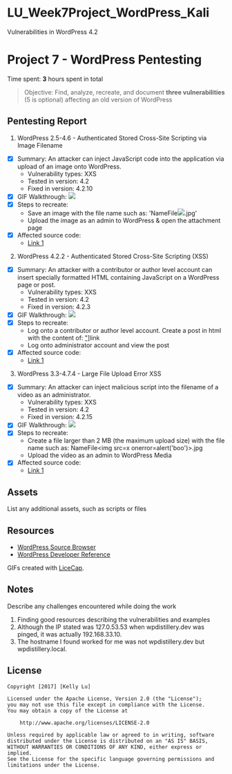 # LU_Week7Project_WordPress_Kali
Vulnerabilities in WordPress 4.2

# Project 7 - WordPress Pentesting

Time spent: **3** hours spent in total

> Objective: Find, analyze, recreate, and document **three vulnerabilities** (5 is optional) affecting an old version of WordPress

## Pentesting Report

1. WordPress 2.5-4.6 - Authenticated Stored Cross-Site Scripting via Image Filename
  - [X] Summary: An attacker can inject JavaScript code into the application via upload of an image onto WordPress.
    - Vulnerability types: XXS
    - Tested in version: 4.2
    - Fixed in version: 4.2.10
  - [X] GIF Walkthrough: <img src='https://imgur.com/yDcjSOu.gif' />
  - [X] Steps to recreate:
    - Save an image with the file name such as: 
      'NameFile<img src=a onerror=alert(document.cookie)>.jpg'
    - Upload the image as an admin to WordPress & open the attachment page
  - [X] Affected source code:
    - [Link 1](https://github.com/WordPress/WordPress/commit/c9e60dab176635d4bfaaf431c0ea891e4726d6e0)

2. WordPress 4.2.2 - Authenticated Stored Cross-Site Scripting (XSS)
  - [X] Summary: An attacker with a contributor or author level account can insert specially formatted HTML containing JavaScript on a WordPress page or post.
    - Vulnerability types: XXS
    - Tested in version: 4.2
    - Fixed in version: 4.2.3
  - [X] GIF Walkthrough: <img src='https://i.imgur.com/TUtTsXG.gif' />
  - [X] Steps to recreate:
    - Log onto a contributor or author level account. Create a post in html with the content of: <a href = "[caption code=">"]</a><a title=" onmouseover=alert('test') ">link</a>
    - Log onto administrator account and view the post
  - [X] Affected source code:
    - [Link 1](https://core.trac.wordpress.org/browser/trunk/src/wp-includes/class-wp-embed.php?rev=33359)
3. WordPress 3.3-4.7.4 - Large File Upload Error XSS
  - [X] Summary: An attacker can inject malicious script into the filename of a video as an administrator.
    - Vulnerability types: XXS
    - Tested in version: 4.2
    - Fixed in version: 4.2.15
  - [X] GIF Walkthrough: <img src='https://i.imgur.com/l8O5Ioa.gif' />
  - [X] Steps to recreate:
    - Create a file larger than 2 MB (the maximum upload size) with the file name such as: NameFile<img src=x onerror=alert('boo')>.jpg
    - Upload the video as an admin to WordPress Media
  - [X] Affected source code:
    - [Link 1](https://github.com/WordPress/WordPress/commit/8c7ea71edbbffca5d9766b7bea7c7f3722ffafa6)

## Assets

List any additional assets, such as scripts or files

## Resources

- [WordPress Source Browser](https://core.trac.wordpress.org/browser/)
- [WordPress Developer Reference](https://developer.wordpress.org/reference/)

GIFs created with [LiceCap](http://www.cockos.com/licecap/).

## Notes

Describe any challenges encountered while doing the work

1) Finding good resources describing the vulnerabilities and examples
2) Although the IP stated was 127.0.53.53 when wpdistillery.dev was pinged, it was actually 192.168.33.10.
3) The hostname I found worked for me was not wpdistillery.dev but wpdistillery.local.

## License

    Copyright [2017] [Kelly Lu]

    Licensed under the Apache License, Version 2.0 (the "License");
    you may not use this file except in compliance with the License.
    You may obtain a copy of the License at

        http://www.apache.org/licenses/LICENSE-2.0

    Unless required by applicable law or agreed to in writing, software
    distributed under the License is distributed on an "AS IS" BASIS,
    WITHOUT WARRANTIES OR CONDITIONS OF ANY KIND, either express or implied.
    See the License for the specific language governing permissions and
    limitations under the License.

